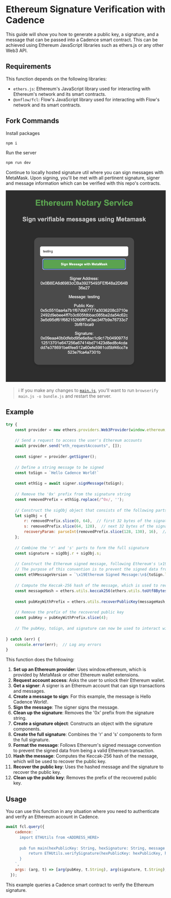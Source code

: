# Ethereum Signature Verification with Cadence

This guide will show you how to generate a public key, a signature, and a message that can be passed into a Cadence smart contract. This can be achieved using Ethereum JavaScript libraries such as ethers.js or any other Web3 API.

## Requirements
This function depends on the following libraries:

- `ethers.js`: Ethereum's JavaScript library used for interacting with Ethereum's network and its smart contracts.
- `@onflow/fcl`: Flow's JavaScript library used for interacting with Flow's network and its smart contracts.


## Fork Commands

Install packages

```sh
npm i
```

Run the server

```sh
npm run dev
```

Continue to locally hosted signature util where you can sign messages with MetaMask. Upon signing, you'll be met with all pertinent signature, signer and message information which can be verified with this repo's contracts.

![Notary Frontend Screenshot](./images/notary_frontend.png)

> :information_source: If you make any changes to [`main.js`](./main.js), you'll want to run `browserify main.js -o bundle.js` and restart the server.

## Example

```js
try {
    const provider = new ethers.providers.Web3Provider(window.ethereum, "any");
   
    // Send a request to access the user's Ethereum accounts
   	await provider.send("eth_requestAccounts", []);
   
    const signer = provider.getSigner();

    // Define a string message to be signed
    const toSign = `Hello Cadence World!`

    const ethSig = await signer.signMessage(toSign);

    // Remove the '0x' prefix from the signature string
    const removedPrefix = ethSig.replace(/^0x/, '');
   
    // Construct the sigObj object that consists of the following parts
    let sigObj = {
   	 	r: removedPrefix.slice(0, 64),  // first 32 bytes of the signature
    	s: removedPrefix.slice(64, 128),  // next 32 bytes of the signature
    	recoveryParam: parseInt(removedPrefix.slice(128, 130), 16),  // the final byte (called v), used for recovering the public key
  	};

    // Combine the 'r' and 's' parts to form the full signature
    const signature = sigObj.r + sigObj.s;

    // Construct the Ethereum signed message, following Ethereum's \x19Ethereum Signed Message:\n<length of message><message> convention.
    // The purpose of this convention is to prevent the signed data from being a valid Ethereum transaction
    const ethMessageVersion = `\x19Ethereum Signed Message:\n${toSign.length}${toSign}`;

    // Compute the Keccak-256 hash of the message, which is used to recover the public key
  	const messageHash = ethers.utils.keccak256(ethers.utils.toUtf8Bytes(ethMessageVersion));

    const pubKeyWithPrefix = ethers.utils.recoverPublicKey(messageHash, ethSig);

    // Remove the prefix of the recovered public key
    const pubKey = pubKeyWithPrefix.slice(4);

    // The pubKey, toSign, and signature can now be used to interact with Cadence

} catch (err) {
  	console.error(err);  // Log any errors
}

```

This function does the following:

1. **Set up an Ethereum provider**: Uses window.ethereum, which is provided by MetaMask or other Ethereum wallet extensions.
2. **Request account access**: Asks the user to unlock their Ethereum wallet.
3. **Get a signer**: A signer is an Ethereum account that can sign transactions and messages.
4. **Create a message to sign**: For this example, the message is Hello Cadence World!.
5. **Sign the message**: The signer signs the message.
6. **Clean up the signature**: Removes the '0x' prefix from the signature string.
7. **Create a signature object**: Constructs an object with the signature components.
8. **Create the full signature**: Combines the 'r' and 's' components to form the full signature.
9. **Format the message**: Follows Ethereum's signed message convention to prevent the signed data from being a valid Ethereum transaction.
10. **Hash the message**: Computes the Keccak-256 hash of the message, which will be used to recover the public key.
11. **Recover the public key**: Uses the hashed message and the signature to recover the public key.
12. **Clean up the public key**: Removes the prefix of the recovered public key.



## Usage

You can use this function in any situation where you need to authenticate and verify an Ethereum account in Cadence.


```js
await fcl.query({
    cadence: `
      import ETHUtils from <ADDRESS_HERE>

      pub fun main(hexPublicKey: String, hexSignature: String, message : String): Bool {
          return ETHUtils.verifySignature(hexPublicKey: hexPublicKey, hexSignature: hexSignature, message: message)
      }
    `,
    args: (arg, t) => [arg(pubKey, t.String), arg(signature, t.String), arg(toSign, t.String)],
  });
```

This example queries a Cadence smart contract to verify the Ethereum signature.